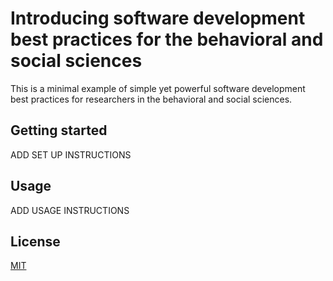 # Introducing software development best practices for the behavioral and social sciences

This is a minimal example of simple yet powerful software development best practices for researchers in the behavioral and social sciences.

## Getting started

ADD SET UP INSTRUCTIONS

## Usage

ADD USAGE INSTRUCTIONS

## License
[MIT](https://choosealicense.com/licenses/mit/)
